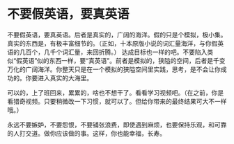 # 不要假英语，要真英语

不要假英语，要真英语。后者是真实的，广阔的海洋。假的只是个模拟，极小集。真实的东西是，有极丰富细节的。（正如，十本原版小说的词汇量海洋，与你假英语的几百个，几千个词汇量，来回折腾。）
达成目标也一样的吧。不要陷入类似“假英语”似的东西一样，要“真英语”。前者是模拟的，狭隘的空间，后者是千变万化的广阔海洋。你整天只是在一个模拟的狭隘空间里实践，思考，是不会让你成功的。你要进入真实的大海里。

可以的，上了班回来，累累的，啥也不想干了。看看学习视频吧。（在之前，你是看猎奇视频。只要稍微改一下习惯，就可以了。但给你带来的最终结果可大不一样哦。）

永远不要嫉妒，不要怨恨，不要铺张浪费，即使遇到麻烦，也要保持乐观，和可靠的人打交道。做你应该做的事。这样，你也能幸福，长寿。

